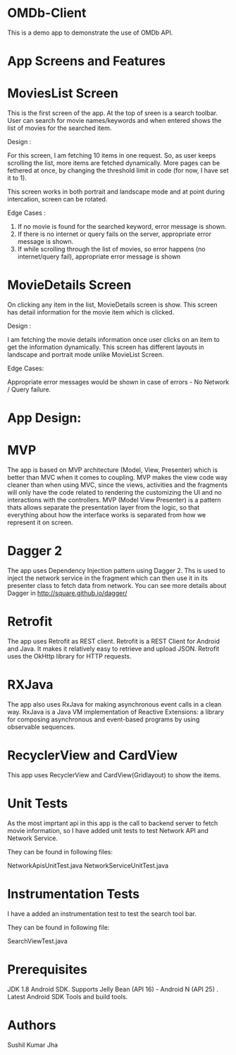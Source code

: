 # OMDb-Client

This is a demo app to demonstrate the use of OMDb API.

# App Screens and Features

# MoviesList Screen

This is the first screen of the app. At the top of sreen is a search toolbar. User can search for movie names/keywords and when entered shows the list of movies for the searched item. 

Design : 

For this screen, I am fetching 10 items in one request. So, as user keeps scrolling the list, more items are fetched dynamically. More pages can be fethered at once, by changing the threshold limit in code (for now, I have set it to 1).

This screen works in both portrait and landscape mode and at point during intercation, screen can be rotated.

Edge Cases :

1. If no movie is found for the searched keyword, error message is shown.
2. If there is no internet or query fails on the server, appropriate error message is shown.
3. If while scrolling through the list of movies, so error happens (no internet/query fail), appropriate error message is shown

# MovieDetails Screen

On clicking any item in the list, MovieDetails screen is show. This screen has detail information for the movie item which is clicked.

Design :

I am fetching the movie details information once user clicks on an item to get the information dynamically. This screen has different layouts in landscape and portrait mode unlike MovieList Screen.

Edge Cases:

Appropriate error messages would be shown in case of errors - No Network / Query failure.

# App Design:

# MVP

The app is based on MVP architecture (Model, View, Presenter) which is better than MVC when it comes to coupling. MVP makes the view code way cleaner than when using MVC, since the views, activities and the fragments will only have the code related to rendering the customizing the UI and no interactions with the controllers. MVP (Model View Presenter) is a pattern thats allows separate the presentation layer from the logic, so that everything about how the interface works is separated from how we represent it on screen.

# Dagger 2

The app uses Dependency Injection pattern using Dagger 2. Ths is used to inject the network service in the fragment which can then use it in its presenter class to fetch data from network. You can see more details about Dagger in http://square.github.io/dagger/

# Retrofit

The app uses Retrofit as REST client. Retrofit is a REST Client for Android and Java. It makes it relatively easy to retrieve and upload JSON. Retrofit uses the OkHttp library for HTTP requests.

# RXJava

The app also uses RxJava for making asynchronous event calls in a clean way. RxJava is a Java VM implementation of Reactive Extensions: a library for composing asynchronous and event-based programs by using observable sequences.

# RecyclerView and CardView

This app uses RecyclerView and CardView(Gridlayout) to show the items.

# Unit Tests

As the most imprtant api in this app is the call to backend server to fetch movie information, so I have added unit tests to test Network API and Network Service.

They can be found in following files:

NetworkApisUnitTest.java
NetworkServiceUnitTest.java

# Instrumentation Tests

I have a added an instrumentation test to test the search tool bar.

They can be found in following file:

SearchViewTest.java

# Prerequisites

JDK 1.8
Android SDK.
Supports Jelly Bean (API 16) - Android N (API 25) .
Latest Android SDK Tools and build tools.

# Authors

Sushil Kumar Jha
